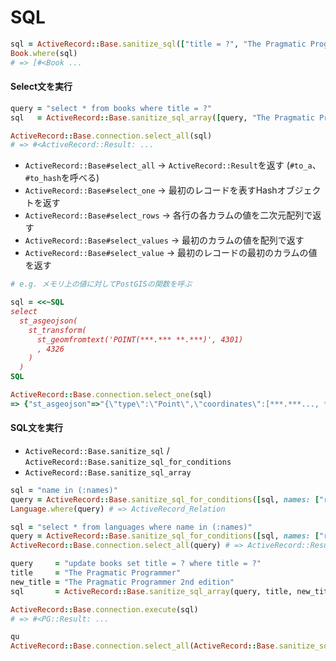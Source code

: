 # SQL

```ruby
sql = ActiveRecord::Base.sanitize_sql(["title = ?", "The Pragmatic Programmer"])
Book.where(sql)
# => [#<Book ...
```

#### Select文を実行

```ruby
query = "select * from books where title = ?"
sql   = ActiveRecord::Base.sanitize_sql_array([query, "The Pragmatic Programmer"])

ActiveRecord::Base.connection.select_all(sql)
# => #<ActiveRecord::Result: ...
```

- `ActiveRecord::Base#select_all` -> `ActiveRecord::Result`を返す (`#to_a`、`#to_hash`を呼べる)
- `ActiveRecord::Base#select_one` -> 最初のレコードを表すHashオブジェクトを返す
- `ActiveRecord::Base#select_rows` -> 各行の各カラムの値を二次元配列で返す
- `ActiveRecord::Base#select_values` -> 最初のカラムの値を配列で返す
- `ActiveRecord::Base#select_value` -> 最初のレコードの最初のカラムの値を返す

```ruby
# e.g. メモリ上の値に対してPostGISの関数を呼ぶ

sql = <<~SQL
select
  st_asgeojson(
    st_transform(
      st_geomfromtext('POINT(***.*** **.***)', 4301)
      , 4326
    )
  )
SQL

ActiveRecord::Base.connection.select_one(sql)
=> {"st_asgeojson"=>"{\"type\":\"Point\",\"coordinates\":[***.***..., **.***...]}"}
```

#### SQL文を実行

- `ActiveRecord::Base.sanitize_sql` / `ActiveRecord::Base.sanitize_sql_for_conditions`
- `ActiveRecord::Base.sanitize_sql_array`

```ruby
sql = "name in (:names)"
query = ActiveRecord::Base.sanitize_sql_for_conditions([sql, names: ["ruby", "python"]])
Language.where(query) # => ActiveRecord_Relation

sql = "select * from languages where name in (:names)"
query = ActiveRecord::Base.sanitize_sql_for_conditions([sql, names: ["ruby", "python"]])
ActiveRecord::Base.connection.select_all(query) # => ActiveRecord::Result (eachで各レコードにアクセスできる)
```

```ruby
query     = "update books set title = ? where title = ?"
title     = "The Pragmatic Programmer"
new_title = "The Pragmatic Programmer 2nd edition"
sql       = ActiveRecord::Base.sanitize_sql_array(query, title, new_title)

ActiveRecord::Base.connection.execute(sql)
# => #<PG::Result: ...
```

```ruby
qu
ActiveRecord::Base.connection.select_all(ActiveRecord::Base.sanitize_sql_for_conditions([sql, values]))
```

